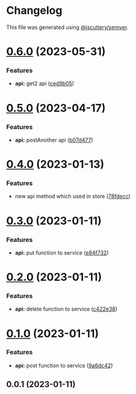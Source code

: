 # Changelog

This file was generated using [@jscutlery/semver](https://github.com/jscutlery/semver).

# [0.6.0](https://github.com/csaszika/auto-versioning-ex/compare/api-0.5.0...api-0.6.0) (2023-05-31)


### Features

* **api:** get2 api ([ced9b05](https://github.com/csaszika/auto-versioning-ex/commit/ced9b056ffba857d2f4d60291bb1c95c3a5e8045))



# [0.5.0](https://github.com/csaszika/auto-versioning-ex/compare/api-0.4.0...api-0.5.0) (2023-04-17)


### Features

* **api:** postAnother api ([b07d477](https://github.com/csaszika/auto-versioning-ex/commit/b07d4779e2369dbccc065239a77aba38dfeed372))



# [0.4.0](https://github.com/csaszika/auto-versioning-ex/compare/api-0.3.0...api-0.4.0) (2023-01-13)


### Features

* new api method which used in store ([78fdecc](https://github.com/csaszika/auto-versioning-ex/commit/78fdecc29c7d5be60072d4ed9e81ba6c24917d0e))



# [0.3.0](https://github.com/csaszika/auto-versioning-ex/compare/api-0.2.0...api-0.3.0) (2023-01-11)


### Features

* **api:** put function to service ([e84f732](https://github.com/csaszika/auto-versioning-ex/commit/e84f732fcb3aa56b7ea0719641de8d613acf5b83))



# [0.2.0](https://github.com/csaszika/auto-versioning-ex/compare/api-0.1.0...api-0.2.0) (2023-01-11)


### Features

* **api:** delete function to service ([c422e38](https://github.com/csaszika/auto-versioning-ex/commit/c422e3843872b22ed243f25fa14c62003cf87cbd))



# [0.1.0](https://github.com/csaszika/auto-versioning-ex/compare/api-0.0.1...api-0.1.0) (2023-01-11)


### Features

* **api:** post function to service ([9a6dc42](https://github.com/csaszika/auto-versioning-ex/commit/9a6dc42a3fe9b2a118944b19c45ed610de0a4145))



## 0.0.1 (2023-01-11)
